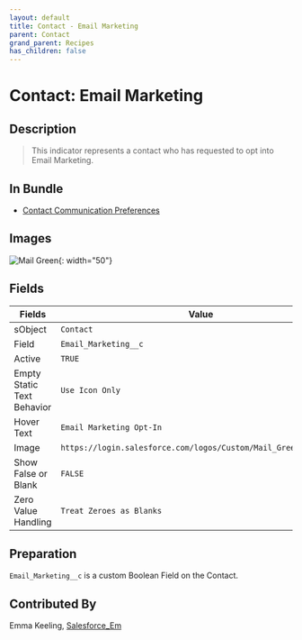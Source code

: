 ```yaml
---
layout: default
title: Contact - Email Marketing
parent: Contact
grand_parent: Recipes
has_children: false
---
```



# Contact: Email Marketing

## Description
> This indicator represents a contact who has requested to opt into Email Marketing.

## In Bundle
* [Contact Communication Preferences](../bundle-contact-communication-preferences)

## Images 

![Mail Green](https://login.salesforce.com/logos/Custom/Mail_Green/logo.png){: width="50"}

## Fields

Fields | Value
-- | --
sObject | `Contact`
Field | `Email_Marketing__c`
Active | `TRUE`
Empty Static Text Behavior | `Use Icon Only`
Hover Text | `Email Marketing Opt-In`
Image | `https://login.salesforce.com/logos/Custom/Mail_Green/logo.png`
Show False or Blank | `FALSE`
Zero Value Handling | `Treat Zeroes as Blanks`

## Preparation
`Email_Marketing__c` is a custom Boolean Field on the Contact.

## Contributed By
Emma Keeling, [Salesforce_Em](https://github.com/Salesforce-Em)